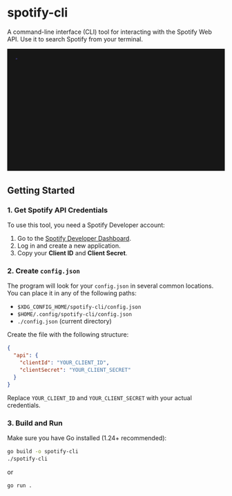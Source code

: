 # spotify-cli

A command-line interface (CLI) tool for interacting with the Spotify Web API.
Use it to search Spotify from your terminal.

![Demo](vhs/demo.gif)

## Getting Started

### 1. Get Spotify API Credentials

To use this tool, you need a Spotify Developer account:

1. Go to the [Spotify Developer Dashboard](https://developer.spotify.com/dashboard/applications).
2. Log in and create a new application.
3. Copy your **Client ID** and **Client Secret**.

### 2. Create `config.json`

The program will look for your `config.json` in several common locations.
You can place it in any of the following paths:

- `$XDG_CONFIG_HOME/spotify-cli/config.json`
- `$HOME/.config/spotify-cli/config.json`
- `./config.json` (current directory)

Create the file with the following structure:

```json
{
  "api": {
    "clientId": "YOUR_CLIENT_ID",
    "clientSecret": "YOUR_CLIENT_SECRET"
  }
}
```

Replace `YOUR_CLIENT_ID` and `YOUR_CLIENT_SECRET` with your actual credentials.

### 3. Build and Run

Make sure you have Go installed (1.24+ recommended):

```sh
go build -o spotify-cli
./spotify-cli
```

or

```sh
go run .
```

